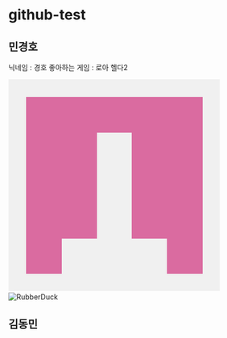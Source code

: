 # github-test

## 민경호
닉네임 : 경호
좋아하는 게임 : 로아 헬다2

![keastmin profile](https://github.com/rudghgmrdls1/github-test/blob/%EB%8F%99%EB%AF%BC%EB%8B%98/Images/101377860.png)
<img src="/path/to/img.jpg" width="40%" height="30%" title="px(픽셀) 크기 설정" alt="RubberDuck"></img>
## 김동민
